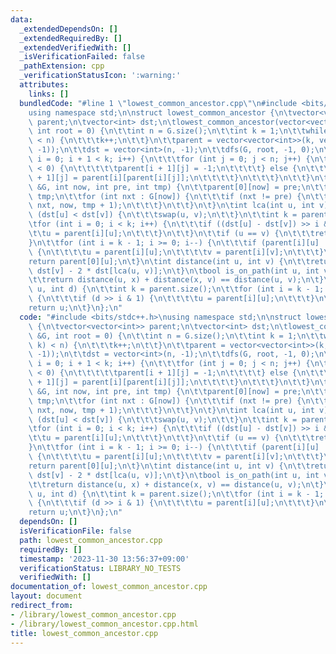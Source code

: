 ```yaml
---
data:
  _extendedDependsOn: []
  _extendedRequiredBy: []
  _extendedVerifiedWith: []
  _isVerificationFailed: false
  _pathExtension: cpp
  _verificationStatusIcon: ':warning:'
  attributes:
    links: []
  bundledCode: "#line 1 \"lowest_common_ancestor.cpp\"\n#include <bits/stdc++.h>\n\
    using namespace std;\n\nstruct lowest_common_ancestor {\n\tvector<vector<int>>\
    \ parent;\n\tvector<int> dst;\n\tlowest_common_ancestor(vector<vector<int>> &G,\
    \ int root = 0) {\n\t\tint n = G.size();\n\t\tint k = 1;\n\t\twhile ((1 << k)\
    \ < n) {\n\t\t\tk++;\n\t\t}\n\t\tparent = vector<vector<int>>(k, vector<int>(n,\
    \ -1));\n\t\tdst = vector<int>(n, -1);\n\t\tdfs(G, root, -1, 0);\n\t\tfor (int\
    \ i = 0; i + 1 < k; i++) {\n\t\t\tfor (int j = 0; j < n; j++) {\n\t\t\t\tif (parent[i][j]\
    \ < 0) {\n\t\t\t\t\tparent[i + 1][j] = -1;\n\t\t\t\t} else {\n\t\t\t\t\tparent[i\
    \ + 1][j] = parent[i][parent[i][j]];\n\t\t\t\t}\n\t\t\t}\n\t\t}\n\t}\n\tvoid dfs(vector<vector<int>>\
    \ &G, int now, int pre, int tmp) {\n\t\tparent[0][now] = pre;\n\t\tdst[now] =\
    \ tmp;\n\t\tfor (int nxt : G[now]) {\n\t\t\tif (nxt != pre) {\n\t\t\t\tdfs(G,\
    \ nxt, now, tmp + 1);\n\t\t\t}\n\t\t}\n\t}\n\tint lca(int u, int v) {\n\t\tif\
    \ (dst[u] < dst[v]) {\n\t\t\tswap(u, v);\n\t\t}\n\t\tint k = parent.size();\n\t\
    \tfor (int i = 0; i < k; i++) {\n\t\t\tif ((dst[u] - dst[v]) >> i & 1) {\n\t\t\
    \t\tu = parent[i][u];\n\t\t\t}\n\t\t}\n\t\tif (u == v) {\n\t\t\treturn u;\n\t\t\
    }\n\t\tfor (int i = k - 1; i >= 0; i--) {\n\t\t\tif (parent[i][u] != parent[i][v])\
    \ {\n\t\t\t\tu = parent[i][u];\n\t\t\t\tv = parent[i][v];\n\t\t\t}\n\t\t}\n\t\t\
    return parent[0][u];\n\t}\n\tint distance(int u, int v) {\n\t\treturn dst[u] +\
    \ dst[v] - 2 * dst[lca(u, v)];\n\t}\n\tbool is_on_path(int u, int v, int x) {\n\
    \t\treturn distance(u, x) + distance(x, v) == distance(u, v);\n\t}\n\tint climb(int\
    \ u, int d) {\n\t\tint k = parent.size();\n\t\tfor (int i = k - 1; i >= 0; i--)\
    \ {\n\t\t\tif (d >> i & 1) {\n\t\t\t\tu = parent[i][u];\n\t\t\t}\n\t\t}\n\t\t\
    return u;\n\t}\n};\n"
  code: "#include <bits/stdc++.h>\nusing namespace std;\n\nstruct lowest_common_ancestor\
    \ {\n\tvector<vector<int>> parent;\n\tvector<int> dst;\n\tlowest_common_ancestor(vector<vector<int>>\
    \ &G, int root = 0) {\n\t\tint n = G.size();\n\t\tint k = 1;\n\t\twhile ((1 <<\
    \ k) < n) {\n\t\t\tk++;\n\t\t}\n\t\tparent = vector<vector<int>>(k, vector<int>(n,\
    \ -1));\n\t\tdst = vector<int>(n, -1);\n\t\tdfs(G, root, -1, 0);\n\t\tfor (int\
    \ i = 0; i + 1 < k; i++) {\n\t\t\tfor (int j = 0; j < n; j++) {\n\t\t\t\tif (parent[i][j]\
    \ < 0) {\n\t\t\t\t\tparent[i + 1][j] = -1;\n\t\t\t\t} else {\n\t\t\t\t\tparent[i\
    \ + 1][j] = parent[i][parent[i][j]];\n\t\t\t\t}\n\t\t\t}\n\t\t}\n\t}\n\tvoid dfs(vector<vector<int>>\
    \ &G, int now, int pre, int tmp) {\n\t\tparent[0][now] = pre;\n\t\tdst[now] =\
    \ tmp;\n\t\tfor (int nxt : G[now]) {\n\t\t\tif (nxt != pre) {\n\t\t\t\tdfs(G,\
    \ nxt, now, tmp + 1);\n\t\t\t}\n\t\t}\n\t}\n\tint lca(int u, int v) {\n\t\tif\
    \ (dst[u] < dst[v]) {\n\t\t\tswap(u, v);\n\t\t}\n\t\tint k = parent.size();\n\t\
    \tfor (int i = 0; i < k; i++) {\n\t\t\tif ((dst[u] - dst[v]) >> i & 1) {\n\t\t\
    \t\tu = parent[i][u];\n\t\t\t}\n\t\t}\n\t\tif (u == v) {\n\t\t\treturn u;\n\t\t\
    }\n\t\tfor (int i = k - 1; i >= 0; i--) {\n\t\t\tif (parent[i][u] != parent[i][v])\
    \ {\n\t\t\t\tu = parent[i][u];\n\t\t\t\tv = parent[i][v];\n\t\t\t}\n\t\t}\n\t\t\
    return parent[0][u];\n\t}\n\tint distance(int u, int v) {\n\t\treturn dst[u] +\
    \ dst[v] - 2 * dst[lca(u, v)];\n\t}\n\tbool is_on_path(int u, int v, int x) {\n\
    \t\treturn distance(u, x) + distance(x, v) == distance(u, v);\n\t}\n\tint climb(int\
    \ u, int d) {\n\t\tint k = parent.size();\n\t\tfor (int i = k - 1; i >= 0; i--)\
    \ {\n\t\t\tif (d >> i & 1) {\n\t\t\t\tu = parent[i][u];\n\t\t\t}\n\t\t}\n\t\t\
    return u;\n\t}\n};\n"
  dependsOn: []
  isVerificationFile: false
  path: lowest_common_ancestor.cpp
  requiredBy: []
  timestamp: '2023-11-30 13:56:37+09:00'
  verificationStatus: LIBRARY_NO_TESTS
  verifiedWith: []
documentation_of: lowest_common_ancestor.cpp
layout: document
redirect_from:
- /library/lowest_common_ancestor.cpp
- /library/lowest_common_ancestor.cpp.html
title: lowest_common_ancestor.cpp
---
```

